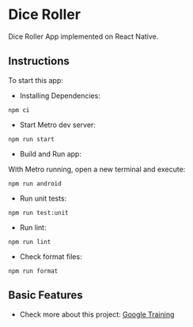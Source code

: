 # Dice Roller

Dice Roller App implemented on React Native.

## Instructions

To start this app:

- Installing Dependencies:

```
npm ci
```

- Start Metro dev server:

```
npm run start
```

- Build and Run app:

With Metro running, open a new terminal and execute:

```
npm run android
```

- Run unit tests:

```
npm run test:unit
```

- Run lint:

```
npm run lint
```

- Check format files:

```
npm run format
```

## Basic Features

- Check more about this project: [Google Training](https://github.com/google-developer-training/android-basics-kotlin-dice-roller-with-images-app-solution)
